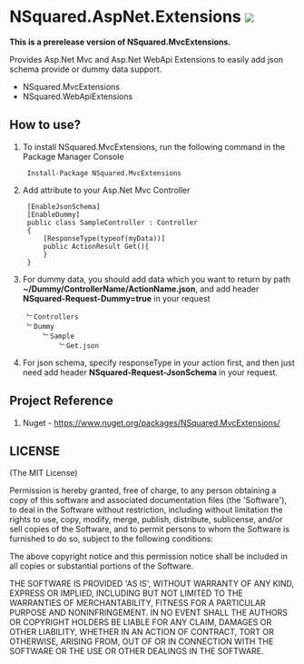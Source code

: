 # NSquared.AspNet.Extensions [![](https://api.travis-ci.org/91mai/NSquared.AspNet.Extensions.png?branch=master)](https://travis-ci.org/91mai/NSquared.AspNet.Extensions)

**This is a prerelease version of NSquared.MvcExtensions.**

Provides Asp.Net Mvc and Asp.Net WebApi Extensions to easily add json schema provide or dummy data support.

*  NSquared.MvcExtensions
*  NSquared.WebApiExtensions

## How to use?

1. To install NSquared.MvcExtensions, run the following command in the Package Manager Console

		Install-Package NSquared.MvcExtensions

1. Add attribute to your Asp.Net Mvc Controller

		[EnableJsonSchema]
    	[EnableDummy]
    	public class SampleController : Controller
    	{
			[ResponseType(typeof(myData))]
			public ActionResult Get(){
			}
		}

1. For dummy data, you should add data which you want to return by path **~/Dummy/ControllerName/ActionName.json**, and add header **NSquared-Request-Dummy=true** in your request

		﹂Controllers
		﹂Dummy
			﹂Sample
				﹂Get.json

1. For json schema, specify responseType in your action first, and then just need add header **NSquared-Request-JsonSchema** in your request.

## Project Reference

1. Nuget - https://www.nuget.org/packages/NSquared.MvcExtensions/

## LICENSE

(The MIT License)

Permission is hereby granted, free of charge, to any person obtaining a copy of this software and associated documentation files (the 'Software'), to deal in the Software without restriction, including without limitation the rights to use, copy, modify, merge, publish, distribute, sublicense, and/or sell copies of the Software, and to permit persons to whom the Software is furnished to do so, subject to the following conditions:

The above copyright notice and this permission notice shall be included in all copies or substantial portions of the Software.

THE SOFTWARE IS PROVIDED 'AS IS', WITHOUT WARRANTY OF ANY KIND, EXPRESS OR IMPLIED, INCLUDING BUT NOT LIMITED TO THE WARRANTIES OF MERCHANTABILITY, FITNESS FOR A PARTICULAR PURPOSE AND NONINFRINGEMENT. IN NO EVENT SHALL THE AUTHORS OR COPYRIGHT HOLDERS BE LIABLE FOR ANY CLAIM, DAMAGES OR OTHER LIABILITY, WHETHER IN AN ACTION OF CONTRACT, TORT OR OTHERWISE, ARISING FROM, OUT OF OR IN CONNECTION WITH THE SOFTWARE OR THE USE OR OTHER DEALINGS IN THE SOFTWARE.